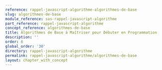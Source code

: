 ```yaml
---
reference: rappel-javascript-algorithme-algorithmes-de-base
slug: algorithmes-de-base
module_reference: sas-rappel-javascript-algorithme
part_reference: rappel-javascript-algorithme
concept_reference: algorithmes-de-base
title: Algorithmes de Base à Maîtriser pour Débuter en Programmation
description: ''
order: 6
global_order: '30'
directory: rappel-javascript-algorithme
permalink: rappel-javascript-algorithme/algorithmes-de-base
layout: chapter_with_concept
---
```

